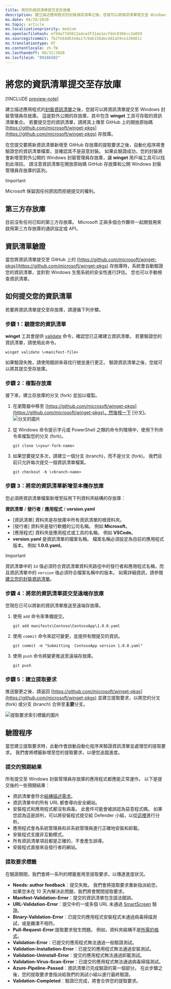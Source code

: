 ```yaml
---
title: 將您的資訊清單提交至存放庫
description: 建立描述應用程式的封裝資訊清單之後，您就可以將資訊清單提交至 Windows 封裝管理員存放庫。
ms.date: 04/29/2020
ms.topic: article
ms.localizationpriority: medium
ms.openlocfilehash: ef94a77d5012adcedf31ae1ecfddc036bcc3a059
ms.sourcegitcommit: 7b2febddb3e8a17c9ab158abcdd2a59ce126661c
ms.translationtype: HT
ms.contentlocale: zh-TW
ms.lasthandoff: 08/31/2020
ms.locfileid: "89166502"
---
```

# <a name="submit-your-manifest-to-the-repository"></a>將您的資訊清單提交至存放庫

[!INCLUDE [preview-note](../../includes/package-manager-preview.md)]

建立描述應用程式的[封裝資訊清單](manifest.md)之後，您就可以將資訊清單提交至 Windows 封裝管理員存放庫。 這是對外公開的存放庫，其中包含 **winget** 工具可存取的資訊清單集合。 若要提交您的資訊清單，請將其上傳至 GitHub 上的開放原始碼 [https://github.com/microsoft/winget-pkgs](https://github.com/microsoft/winget-pkgs) 存放庫。

在您提交要將新資訊清單新增至 GitHub 存放庫的提取要求之後，自動化程序將會驗證您的資訊清單檔案，並確認其不是惡意封裝。 如果此驗證成功，您的封裝將會新增至對外公開的 Windows 封裝管理員存放庫，讓 **winget** 用戶端工具可以找到此項目。 請注意資訊清單在開放原始碼 GitHub 存放庫和公開 Windows 封裝管理員存放庫的區別。

> [!IMPORTANT]
> Microsoft 保留因任何原因而拒絕提交的權利。

## <a name="third-party-repositories"></a>第三方存放庫

目前沒有任何已知的第三方存放庫。 Microsoft 正與多個合作夥伴一起開發用來啟用第三方存放庫的通訊協定或 API。

## <a name="manifest-validation"></a>資訊清單驗證

當您將資訊清單提交至 GitHub 上的 [https://github.com/microsoft/winget-pkgs](https://github.com/microsoft/winget-pkgs) 存放庫時，系統會自動驗證您的資訊清單，並針對 Windows 生態系統的安全性進行評估。 您也可以手動檢查資訊清單。

## <a name="how-to-submit-your-manifest"></a>如何提交您的資訊清單

若要將資訊清單提交至存放庫，請遵循下列步驟。

### <a name="step-1-validate-your-manifest"></a>步驟 1：驗證您的資訊清單

**winget** 工具會提供 [validate](..\winget\validate.md) 命令，確認您已正確建立資訊清單。 若要驗證您的資訊清單，請使用此命令。

```CMD
winget validate \<manifest-file>
```

如果驗證失敗，請使用錯誤來尋找行號並進行更正。 驗證資訊清單之後，您就可以將其提交至存放庫。

### <a name="step-2-clone-the-repository"></a>步驟 2：複製存放庫

接下來，建立存放庫的分叉 (fork) 並加以複製。

1. 在瀏覽器中移至 [https://github.com/microsoft/winget-pkgs](https://github.com/microsoft/winget-pkgs)，然後按一下 [分叉]。
    ![分叉的圖片](images\fork.png)

2. 從 Windows 命令提示字元或 PowerShell 之類的命令列環境中，使用下列命令來複製您的分叉 (fork)。
    ```CMD
    git clone \<your-fork-name>
    ```

 3. 如果您要提交多次，請建立一個分支 (branch)，而不是分叉 (fork)。 我們目前只允許每次提交一個資訊清單檔案。
    ```CMD
    git checkout -b \<branch-name>
    ```

### <a name="step-3-add-your-manifest-to-the-local-repository"></a>步驟 3：將您的資訊清單新增至本機存放庫

您必須將資訊清單檔案新增至採用下列資料夾結構的存放庫：

**資訊清單** / **發行者** / **應用程式** / **version.yaml**

* [資訊清單] 資料夾是存放庫中所有資訊清單的根資料夾。
* [發行者] 資料夾是發行軟體的公司名稱。 例如 **Microsoft**。
* [應用程式] 資料夾是應用程式或工具的名稱。 例如 **VSCode**。
* **version.yaml** 是資訊清單的檔案名稱。 檔案名稱必須設定為目前的應用程式版本。 例如 **1.0.0.yaml**。

>[!IMPORTANT]
> 資訊清單中的 `Id` 值必須符合資訊清單資料夾路徑中的發行者和應用程式名稱，而且資訊清單中的 `version` 值必須符合檔案名稱中的版本。 如需詳細資訊，請參閱[建立您的封裝資訊清單](manifest.md#tips-and-best-practices)。

### <a name="step-4-submit-your-manifest-to-the-remote-repository"></a>步驟 4：將您的資訊清單提交至遠端存放庫

您現在已可以將新的資訊清單推送至遠端存放庫。

1. 使用 `add` 命令來準備提交。
    ```CMD
    git add manifests\Contoso\ContosoApp\1.0.0.yaml
    ```

2. 使用 `commit` 命令來認可變更，並提供有關提交的資訊。
    ```CMD
    git commit -m "Submitting  ContosoApp version 1.0.0.yaml"
    ```

3. 使用 `push` 命令將變更推送至遠端存放庫。
    ```CMD
    git push
    ```

### <a name="step-5-create-a-pull-request"></a>步驟 5：建立提取要求

推送變更之後，請返回 [https://github.com/microsoft/winget-pkgs](https://github.com/microsoft/winget-pkgs) 並建立提取要求，以將您的分叉 (fork) 或分支 (branch) 合併至**主要**分支。

![提取要求索引標籤的圖片](images\pull-request.png)

## <a name="validation-process"></a>驗證程序

當您建立提取要求時，此動作會啟動自動化程序來驗證資訊清單並處理您的提取要求。 我們會將標籤新增至您的提取要求，以便您追蹤進度。

### <a name="submission-expectations"></a>提交的預期結果

所有提交至 Windows 封裝管理員存放庫的應用程式都應能正常運作。 以下是提交後的一些預期結果：

* 資訊清單會符合[結構描述需求](manifest.md#manifest-contents)。
* 資訊清單中的所有 URL 都會導向安全網站。
* 安裝程式和應用程式都沒有病毒。 此套件可能會被誤認為惡意程式碼。 如果您認為這是誤判，可以將安裝程式提交給 Defender 小組，以從[這裡](https://www.microsoft.com/wdsi/filesubmission)進行分析。
* 應用程式會為系統管理員和非系統管理員進行正確地安裝和卸載。
* 安裝程式支援非互動模式。
* 所有資訊清單項目都是正確的，不會產生誤導。
* 安裝程式直接來自發行者的網站。

### <a name="pull-request-labels"></a>提取要求標籤

在驗證期間，我們會將一系列的標籤套用至提取要求，以傳達進度狀況。

* **Needs: author feedback**：提交失敗。 我們會將提取要求重新指派給您。 如果您未在 10 天內解決此問題，我們將會關閉提取要求。
* **Manifest-Validation-Error**：提交的資訊清單包含語法錯誤。
* **URL-Validation-Error**：提交中的一或多個 URL 未通過 [SmartScreen](/windows/security/threat-protection/microsoft-defender-smartscreen/microsoft-defender-smartscreen-overview) 驗證。
* **Binary-Validation-Error**：已提交的應用程式安裝程式未通過病毒掃描測試，或是雜湊不相符。
* **Pull-Request-Error**:提取要求發生問題。 例如，資料夾結構不是[所需的格式](#step-3-add-your-manifest-to-the-local-repository)。
* **Validation-Error**：已提交的應用程式無法通過一般驗證測試。
* **Validation-Installation-Error**：已提交的應用程式無法通過安裝測試。
* **Validation-Uninstall-Error**：提交的應用程式無法通過卸載測試。
* **Validation-Virus-Scan-Error**：已提交的應用程式無法通過病毒掃描測試。
* **Azure-Pipeline-Passed**：資訊清單已完成驗證的第一個部分。 在此步驟之後，您的提取要求會指派給我們的測試小組以進行最終驗證。
* **Validation-Completed**：驗證已完成，將會合併您的提取要求。